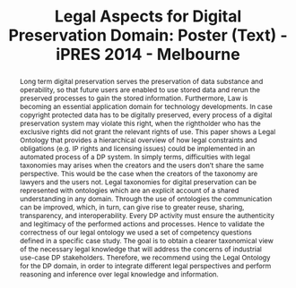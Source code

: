 ---
abstract: Long term digital preservation serves the preservation of data substance
  and operability, so that future users are enabled to use stored data and rerun the
  preserved processes to gain the stored information. Furthermore, Law is becoming
  an essential application domain for technology developments. In case copyright protected
  data has to be digitally preserved, every process of a digital preservation system
  may violate this right, when the rightholder who has the exclusive rights did not
  grant the relevant rights of use. This paper shows a Legal Ontology that provides
  a hierarchical overview of how legal constraints and obligations (e.g. IP rights
  and licensing issues) could be implemented in an automated process of a DP system.
  In simply terms, difficulties with legal taxonomies may arises when the creators
  and the users don’t share the same perspective. This would be the case when the
  creators of the taxonomy are lawyers and the users not. Legal taxonomies for digital
  preservation can be represented with ontologies which are an explicit account of
  a shared understanding in any domain. Through the use of ontologies the communication
  can be improved, which, in turn, can give rise to greater reuse, sharing, transparency,
  and interoperability. Every DP activity must ensure the authenticity and legitimacy
  of the performed actions and processes. Hence to validate the correctness of our
  legal ontology we used a set of competency questions defined in a specific case
  study. The goal is to obtain a clearer taxonomical view of the necessary legal knowledge
  that will address the concerns of industrial use-case DP stakeholders. Therefore,
  we recommend using the Legal Ontology for the DP domain, in order to integrate different
  legal perspectives and perform reasoning and inference over legal knowledge and
  information.
creators:
- Borbinha, José
- Kolany-Raiser, Barbara
- Yankova, Silviya
- Bakhshandeh, Marzieh
date: null
document_url: https://services.phaidra.univie.ac.at/api/object/o:378715/download
grand_parent: iPRES
institutions: []
keywords:
- digital preservation
- ontology
- legal ontology
- legal taxonomies
landing_page_url: https://phaidra.univie.ac.at/o:378715
language: eng
layout: publication
license: CC BY-NC-SA 3.0 AT
notes_url: null
parent: iPRES 2014
presentation_url: null
size: 73953
source_name: iPRES
title: 'Legal Aspects for Digital Preservation Domain: Poster (Text) - iPRES 2014
  - Melbourne'
type: poster
year: 2014
---